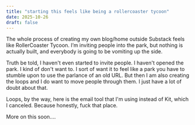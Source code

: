 ```yaml
---
title: "starting this feels like being a rollercoaster tycoon"
date: 2025-10-26
draft: false
---
```


The whole process of creating my own blog/home outside Substack feels like RollerCoaster Tycoon. I’m inviting people into the park, but nothing is actually built, and everybody is going to be vomiting up the side. 

Truth be told, I haven't even started to invite people. I haven't opened the park. I kind of don't want to. I sort of want it to feel like a park you have to stumble upon to use the parlance of an old URL. But then I am also creating the loops and I do want to move people through them. I just have a lot of doubt about that. 

Loops, by the way, here is the email tool that I'm using instead of Kit, which I canceled. Because honestly, fuck that place. 

More on this soon....

